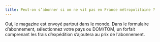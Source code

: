 ```yaml
---
title: Peut-on s’abonner si on ne vit pas en France métropolitaine ?
---
```


Oui, le magazine est envoyé partout dans le monde. Dans le formulaire d’abonnement, sélectionnez votre pays ou DOM/TOM, un forfait comprenant les frais d’expédition s’ajoutera au prix de l’abonnement.
